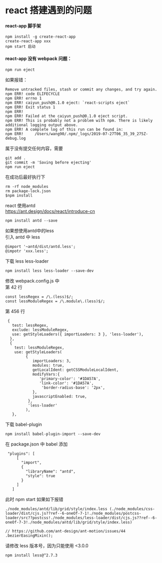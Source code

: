 # react 搭建遇到的问题
#### react-app 脚手架  
``````
npm install -g create-react-app   
create-react-app xxx 
npm start 启动
``````
 
#### react-app 没有 webpack 问题：    
``````
npm run eject    
``````
如果报错：
``````
Remove untracked files, stash or commit any changes, and try again.
npm ERR! code ELIFECYCLE
npm ERR! errno 1
npm ERR! caiyun_push@0.1.0 eject: `react-scripts eject`
npm ERR! Exit status 1
npm ERR! 
npm ERR! Failed at the caiyun_push@0.1.0 eject script.
npm ERR! This is probably not a problem with npm. There is likely additional logging output above.
npm ERR! A complete log of this run can be found in:
npm ERR!     /Users/wang90/.npm/_logs/2019-07-27T06_35_39_275Z-debug.log     
``````
属于没有提交任何内容，需要     
``````
git add .     
git commit -m 'Saving before ejecting'     
npm run eject     
```````
在成功后最好执行下
``````
rm -rf node_modules
rm package-lock.json
$npm install
``````
  
react 使用antd    
  https://ant.design/docs/react/introduce-cn
``````
npm install antd --save
``````
如果想使用antd中的less    
 引入 antd 中 less    
 ``````
 @import '~antd/dist/antd.less';
 @impotr 'xxx.less';
 ``````
 下载 less  less-loader     
 ``````
 npm install less less-loader --save-dev
 ``````
 修改 webpack.config.js 中      
 第 42 行     
 ``````
 const lessRegex = /\.(less)$/;
 const lessModuleRegex = /\.module\.(less)$/;  
 ``````
 第 456 行
 ``````
  {
    test: lessRegex,
    exclude: lessModuleRegex,
    use: getStyleLoaders({ importLoaders: 3 }, 'less-loader'),          
   },
   {
     test: lessModuleRegex,
     use: getStyleLoaders(
          {
             importLoaders: 3,
             modules: true,
             getLocalIdent: getCSSModuleLocalIdent,
             modifyVars:{
                'primary-color': '#1DA57A',
                'link-color': '#1DA57A',  
                 'border-radius-base': '2px',
             },
             javascriptEnabled: true,
           },
           'less-loader'
          ),
    },
 ``````
 下载 babel-plugin
 ``````
 npm install babel-plugin-import --save-dev
 ``````
 在 package.json 中 babel 添加
 ``````
  "plugins": [
      [
        "import",
        {
          "libraryName": "antd",
          "style": true
        }
      ]
    ]
 ``````
 此时 npm start 如果如下报错
 ``````
 ./node_modules/antd/lib/grid/style/index.less (./node_modules/css-loader/dist/cjs.js??ref--6-oneOf-7-1!./node_modules/postcss-loader/src??postcss!./node_modules/less-loader/dist/cjs.js??ref--6-oneOf-7-3!./node_modules/antd/lib/grid/style/index.less)

// https://github.com/ant-design/ant-motion/issues/44
.bezierEasingMixin();
 ``````
 请修改 less 版本号，因为只能使用 <3.0.0
 ``````
 npm install less@^2.7.3
 ``````
